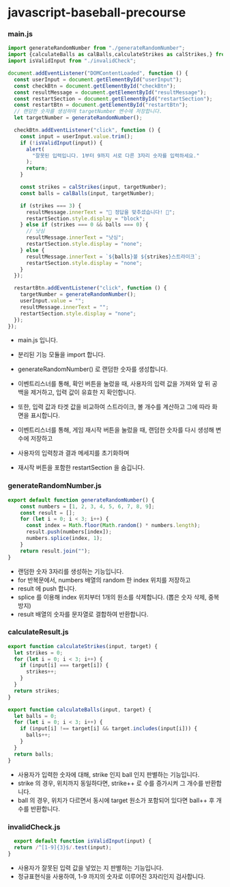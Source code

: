 # javascript-baseball-precourse

### main.js
```javascript
import generateRandomNumber from "./generateRandomNumber";
import {calculateBalls as calBalls,calculateStrikes as calStrikes,} from "./calculateResult";
import isValidInput from "./invalidCheck";

document.addEventListener("DOMContentLoaded", function () {
  const userInput = document.getElementById("userInput");
  const checkBtn = document.getElementById("checkBtn");
  const resultMessage = document.getElementById("resultMessage");
  const restartSection = document.getElementById("restartSection");
  const restartBtn = document.getElementById("restartBtn");
  // 랜덤한 숫자를 생성하여 targetNumber 변수에 저장합니다.
  let targetNumber = generateRandomNumber();

  checkBtn.addEventListener("click", function () {
    const input = userInput.value.trim();
    if (!isValidInput(input)) {
      alert(
        "잘못된 입력입니다. 1부터 9까지 서로 다른 3자리 숫자를 입력하세요."
      );
      return;
    }

    const strikes = calStrikes(input, targetNumber);
    const balls = calBalls(input, targetNumber);

    if (strikes === 3) {
      resultMessage.innerText = "🎉 정답을 맞추셨습니다! 🎉";
      restartSection.style.display = "block";
    } else if (strikes === 0 && balls === 0) {
      // 낫싱
      resultMessage.innerText = "낫싱";
      restartSection.style.display = "none";
    } else {
      resultMessage.innerText = `${balls}볼 ${strikes}스트라이크`;
      restartSection.style.display = "none";
    }
  });

  restartBtn.addEventListener("click", function () {
    targetNumber = generateRandomNumber();
    userInput.value = "";
    resultMessage.innerText = "";
    restartSection.style.display = "none";
  });
});
```

- main.js 입니다.
- 분리된 기능 모듈을 import 합니다.
- generateRandomNumber() 로 랜덤한 숫자를 생성합니다.
- 이벤트리스너를 통해, 확인 버튼을 눌렀을 때, 사용자의 입력 값을 가져와 앞 뒤 공백을 제거하고, 입력 값이 유효한 지 확인합니다.
- 또한, 입력 값과 타겟 값을 비교하여 스트라이크, 볼 개수를 계산하고 그에 따라 화면을 표시합니다.

- 이벤트리스너를 통해, 게임 재시작 버튼을 눌렀을 때, 랜덤한 숫자를 다시 생성해 변수에 저장하고
- 사용자의 입력창과 결과 메세지를 초기화하며
- 재시작 버튼을 포함한 restartSection 을 숨깁니다.
  
### generateRandomNumber.js
```javascript
export default function generateRandomNumber() {
    const numbers = [1, 2, 3, 4, 5, 6, 7, 8, 9];
    const result = [];
    for (let i = 0; i < 3; i++) {
      const index = Math.floor(Math.random() * numbers.length);
      result.push(numbers[index]);
      numbers.splice(index, 1);
    }
    return result.join("");
}
```
- 랜덤한 숫자 3자리를 생성하는 기능입니다.
- for 반복문에서, numbers 배열의 random 한 index 위치를 저장하고
- result 에 push 합니다.
- splice 를 이용해 index 위치부터 1개의 원소를 삭제합니다. (뽑은 숫자 삭제, 중복 방지)
- result 배열의 숫자를 문자열로 결합하여 반환합니다.

### calculateResult.js
```javascript
export function calculateStrikes(input, target) {
  let strikes = 0;
  for (let i = 0; i < 3; i++) {
    if (input[i] === target[i]) {
      strikes++;
    }
  }
  return strikes;
}

export function calculateBalls(input, target) {
  let balls = 0;
  for (let i = 0; i < 3; i++) {
    if (input[i] !== target[i] && target.includes(input[i])) {
      balls++;
    }
  }
  return balls;
}

```
- 사용자가 입력한 숫자에 대해, strike 인지 ball 인지 판별하는 기능입니다.
- strike 의 경우, 위치까지 동일하다면, strike++ 로 수를 증가시켜 그 개수를 반환합니다.
- ball 의 경우, 위치가 다르면서 동시에 target 원소가 포함되어 있다면 ball++ 후 개수를 반환합니다.

### invalidCheck.js
```javascript
  export default function isValidInput(input) {
  return /^[1-9]{3}$/.test(input);
}
```
- 사용자가 잘못된 입력 값을 넣었는 지 판별하는 기능입니다.
- 정규표현식을 사용하여, 1-9 까지의 숫자로 이루어진 3자리인지 검사합니다.

